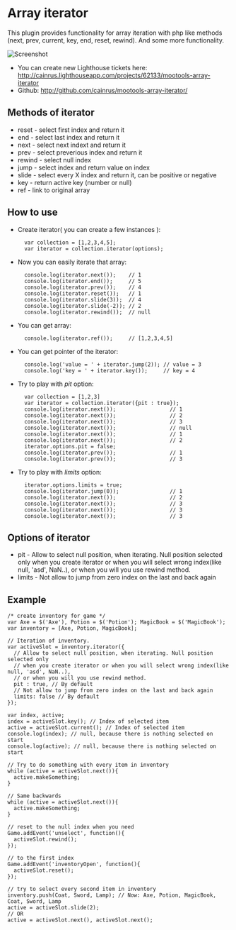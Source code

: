 Array iterator
===========

This plugin provides functionality for array iteration with php like methods (next, prev, current, key, end, reset, rewind).
And some more functionality.

![Screenshot](http://farm5.static.flickr.com/4149/5094127748_c6a3bc7d98_m.jpg)

* You can create new Lighthouse tickets here: <http://cainrus.lighthouseapp.com/projects/62133/mootools-array-iterator>
* Github: <http://github.com/cainrus/mootools-array-iterator/>

Methods of iterator
-----------------

* reset  - select first index and return it
* end    - select last index and return it
* next   - select next indext and return it
* prev   - select preverious index and return it
* rewind - select null index
* jump   - select index and return value on index
* slide  - select every X index and return it, can be positive or negative
* key    - return active key (number or null)
* ref    - link to original array

How to use
----------

* Create iterator( you can create a few instances ):

        var collection = [1,2,3,4,5];
        var iterator = collection.iterator(options);

* Now you can easily iterate that array:

        console.log(iterator.next());    // 1
        console.log(iterator.end());     // 5
        console.log(iterator.prev());    // 4
        console.log(iterator.reset());   // 1
        console.log(iterator.slide(3));  // 4
        console.log(iterator.slide(-2)); // 2
        console.log(iterator.rewind());  // null

* You can get array:

        console.log(iterator.ref());     // [1,2,3,4,5]

* You can get pointer of the iterator:

        console.log('value = ' + iterator.jump(2)); // value = 3
        console.log('key = ' + iterator.key());     // key = 4

* Try to play with _pit_ option:

        var collection = [1,2,3]
        var iterator = collection.iterator({pit : true});
        console.log(iterator.next());                 // 1
        console.log(iterator.next());                 // 2
        console.log(iterator.next());                 // 3
        console.log(iterator.next());                 // null
        console.log(iterator.next());                 // 1
        console.log(iterator.next());                 // 2
        iterator.options.pit = false;
        console.log(iterator.prev());                 // 1
        console.log(iterator.prev());                 // 3

* Try to play with _limits_ option:

        iterator.options.limits = true;
        console.log(iterator.jump(0));                // 1
        console.log(iterator.next());                 // 2
        console.log(iterator.next());                 // 3
        console.log(iterator.next());                 // 3
        console.log(iterator.next());                 // 3

Options of iterator
-----------------
* pit    - Allow to select null position, when iterating. Null position selected only
when you create iterator or when you will select wrong index(like null, 'asd', NaN..),
or when you will you use rewind method.
* limits - Not allow to jump from zero index on the last and back again

Example
-----------------

    /* create inventory for game */ 
    var Axe = $('Axe'), Potion = $('Potion'); MagicBook = $('MagicBook');
    var inventory = [Axe, Potion, MagicBook];

    // Iteration of inventory.
    var activeSlot = inventory.iterator({
      // Allow to select null position, when iterating. Null position selected only
      // when you create iterator or when you will select wrong index(like null, 'asd', NaN..),
      // or when you will you use rewind method.
      pit : true, // By default
      // Not allow to jump from zero index on the last and back again
      limits: false // By default
    }); 

    var index, active;
    index = activeSlot.key(); // Index of selected item
    active = activeSlot.current(); // Index of selected item
    console.log(index); // null, because there is nothing selected on start
    console.log(active); // null, because there is nothing selected on start

    // Try to do something with every item in inventory
    while (active = activeSlot.next()){
      active.makeSomething;
    }

    // Same backwards
    while (active = activeSlot.next()){
      active.makeSomething;
    }
    
    // reset to the null index when you need
    Game.addEvent('unselect', function(){
      activeSlot.rewind();
    });
    
    // to the first index
    Game.addEvent('inventoryOpen', function(){
      activeSlot.reset();
    });
    
    // try to select every second item in inventory
    inventory.push(Coat, Sword, Lamp); // Now: Axe, Potion, MagicBook, Coat, Sword, Lamp
    active = activeSlot.slide(2);
    // OR
    active = activeSlot.next(), activeSlot.next();